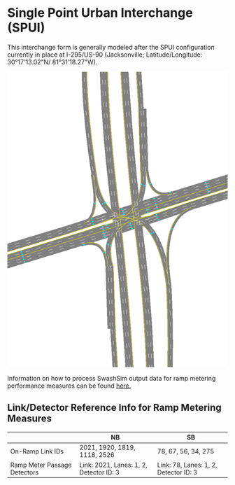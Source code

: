 ﻿# Single Point Urban Interchange (SPUI)

This interchange form is generally modeled after the SPUI configuration currently in place at I-295/US-90 (Jacksonville; Latitude/Longitude: 30°17'13.02"N/ 81°31'18.27"W). 

<img src="SPUI_Network_Graphic.png"/>

Information on how to process SwashSim output data for ramp metering performance measures can be found [here.](https://swashsim.miraheze.org/wiki/Tutorial_Ramp_Metering_Measures)

## Link/Detector Reference Info for Ramp Metering Measures 

|                   |   NB  |   SB  |
|-------------------| ----- | ----- |
| On-Ramp Link IDs  | 2021, 1920, 1819, 1118, 2526 | 78, 67, 56, 34, 275 |  
| Ramp Meter Passage Detectors | Link: 2021, Lanes: 1, 2, Detector ID: 3 | Link: 78, Lanes: 1, 2, Detector ID: 3 |

